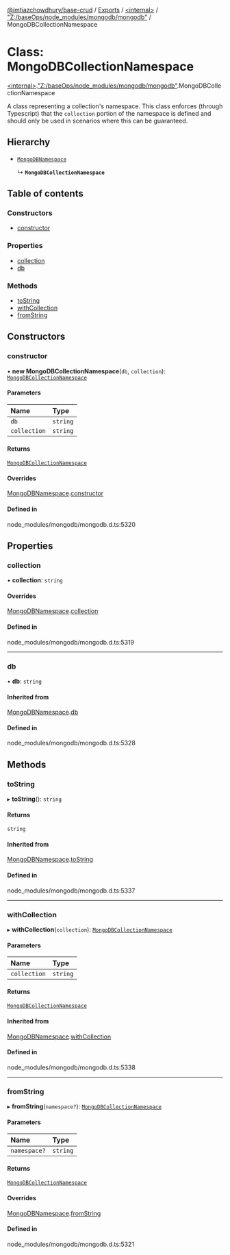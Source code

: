 [@imtiazchowdhury/base-crud](../README.md) / [Exports](../modules.md) / [\<internal\>](../modules/internal_.md) / ["Z:/baseOps/node\_modules/mongodb/mongodb"](../modules/internal_._Z__baseOps_node_modules_mongodb_mongodb_.md) / MongoDBCollectionNamespace

# Class: MongoDBCollectionNamespace

[\<internal\>](../modules/internal_.md).["Z:/baseOps/node\_modules/mongodb/mongodb"](../modules/internal_._Z__baseOps_node_modules_mongodb_mongodb_.md).MongoDBCollectionNamespace

A class representing a collection's namespace.  This class enforces (through Typescript) that
the `collection` portion of the namespace is defined and should only be
used in scenarios where this can be guaranteed.

## Hierarchy

- [`MongoDBNamespace`](internal_._Z__baseOps_node_modules_mongodb_mongodb_.MongoDBNamespace.md)

  ↳ **`MongoDBCollectionNamespace`**

## Table of contents

### Constructors

- [constructor](internal_._Z__baseOps_node_modules_mongodb_mongodb_.MongoDBCollectionNamespace.md#constructor)

### Properties

- [collection](internal_._Z__baseOps_node_modules_mongodb_mongodb_.MongoDBCollectionNamespace.md#collection)
- [db](internal_._Z__baseOps_node_modules_mongodb_mongodb_.MongoDBCollectionNamespace.md#db)

### Methods

- [toString](internal_._Z__baseOps_node_modules_mongodb_mongodb_.MongoDBCollectionNamespace.md#tostring)
- [withCollection](internal_._Z__baseOps_node_modules_mongodb_mongodb_.MongoDBCollectionNamespace.md#withcollection)
- [fromString](internal_._Z__baseOps_node_modules_mongodb_mongodb_.MongoDBCollectionNamespace.md#fromstring)

## Constructors

### constructor

• **new MongoDBCollectionNamespace**(`db`, `collection`): [`MongoDBCollectionNamespace`](internal_._Z__baseOps_node_modules_mongodb_mongodb_.MongoDBCollectionNamespace.md)

#### Parameters

| Name | Type |
| :------ | :------ |
| `db` | `string` |
| `collection` | `string` |

#### Returns

[`MongoDBCollectionNamespace`](internal_._Z__baseOps_node_modules_mongodb_mongodb_.MongoDBCollectionNamespace.md)

#### Overrides

[MongoDBNamespace](internal_._Z__baseOps_node_modules_mongodb_mongodb_.MongoDBNamespace.md).[constructor](internal_._Z__baseOps_node_modules_mongodb_mongodb_.MongoDBNamespace.md#constructor)

#### Defined in

node_modules/mongodb/mongodb.d.ts:5320

## Properties

### collection

• **collection**: `string`

#### Overrides

[MongoDBNamespace](internal_._Z__baseOps_node_modules_mongodb_mongodb_.MongoDBNamespace.md).[collection](internal_._Z__baseOps_node_modules_mongodb_mongodb_.MongoDBNamespace.md#collection)

#### Defined in

node_modules/mongodb/mongodb.d.ts:5319

___

### db

• **db**: `string`

#### Inherited from

[MongoDBNamespace](internal_._Z__baseOps_node_modules_mongodb_mongodb_.MongoDBNamespace.md).[db](internal_._Z__baseOps_node_modules_mongodb_mongodb_.MongoDBNamespace.md#db)

#### Defined in

node_modules/mongodb/mongodb.d.ts:5328

## Methods

### toString

▸ **toString**(): `string`

#### Returns

`string`

#### Inherited from

[MongoDBNamespace](internal_._Z__baseOps_node_modules_mongodb_mongodb_.MongoDBNamespace.md).[toString](internal_._Z__baseOps_node_modules_mongodb_mongodb_.MongoDBNamespace.md#tostring)

#### Defined in

node_modules/mongodb/mongodb.d.ts:5337

___

### withCollection

▸ **withCollection**(`collection`): [`MongoDBCollectionNamespace`](internal_._Z__baseOps_node_modules_mongodb_mongodb_.MongoDBCollectionNamespace.md)

#### Parameters

| Name | Type |
| :------ | :------ |
| `collection` | `string` |

#### Returns

[`MongoDBCollectionNamespace`](internal_._Z__baseOps_node_modules_mongodb_mongodb_.MongoDBCollectionNamespace.md)

#### Inherited from

[MongoDBNamespace](internal_._Z__baseOps_node_modules_mongodb_mongodb_.MongoDBNamespace.md).[withCollection](internal_._Z__baseOps_node_modules_mongodb_mongodb_.MongoDBNamespace.md#withcollection)

#### Defined in

node_modules/mongodb/mongodb.d.ts:5338

___

### fromString

▸ **fromString**(`namespace?`): [`MongoDBCollectionNamespace`](internal_._Z__baseOps_node_modules_mongodb_mongodb_.MongoDBCollectionNamespace.md)

#### Parameters

| Name | Type |
| :------ | :------ |
| `namespace?` | `string` |

#### Returns

[`MongoDBCollectionNamespace`](internal_._Z__baseOps_node_modules_mongodb_mongodb_.MongoDBCollectionNamespace.md)

#### Overrides

[MongoDBNamespace](internal_._Z__baseOps_node_modules_mongodb_mongodb_.MongoDBNamespace.md).[fromString](internal_._Z__baseOps_node_modules_mongodb_mongodb_.MongoDBNamespace.md#fromstring)

#### Defined in

node_modules/mongodb/mongodb.d.ts:5321
